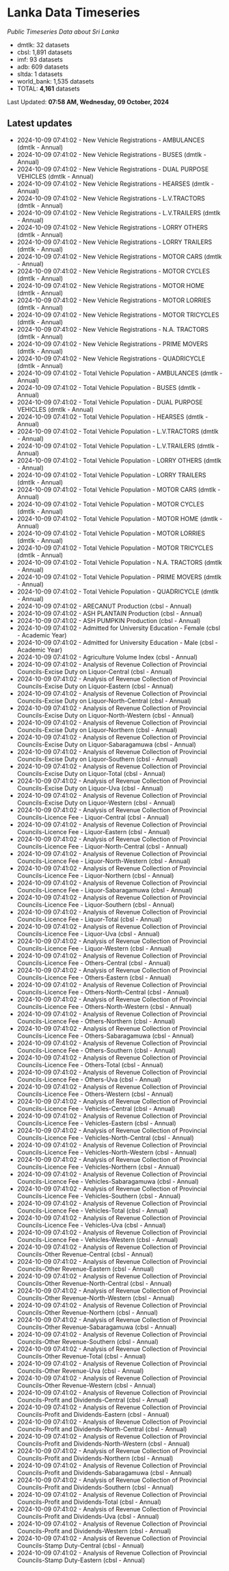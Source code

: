 # Lanka Data Timeseries
*Public Timeseries Data about Sri Lanka*

* dmtlk: 32 datasets
* cbsl: 1,891 datasets
* imf: 93 datasets
* adb: 609 datasets
* sltda: 1 datasets
* world_bank: 1,535 datasets
* TOTAL: **4,161** datasets

Last Updated: **07:58 AM, Wednesday, 09 October, 2024**

## Latest updates

* 2024-10-09 07:41:02 - New Vehicle Registrations - AMBULANCES (dmtlk - Annual)
* 2024-10-09 07:41:02 - New Vehicle Registrations - BUSES (dmtlk - Annual)
* 2024-10-09 07:41:02 - New Vehicle Registrations - DUAL PURPOSE VEHICLES (dmtlk - Annual)
* 2024-10-09 07:41:02 - New Vehicle Registrations - HEARSES (dmtlk - Annual)
* 2024-10-09 07:41:02 - New Vehicle Registrations - L.V.TRACTORS (dmtlk - Annual)
* 2024-10-09 07:41:02 - New Vehicle Registrations - L.V.TRAILERS (dmtlk - Annual)
* 2024-10-09 07:41:02 - New Vehicle Registrations - LORRY OTHERS (dmtlk - Annual)
* 2024-10-09 07:41:02 - New Vehicle Registrations - LORRY TRAILERS (dmtlk - Annual)
* 2024-10-09 07:41:02 - New Vehicle Registrations - MOTOR CARS (dmtlk - Annual)
* 2024-10-09 07:41:02 - New Vehicle Registrations - MOTOR CYCLES (dmtlk - Annual)
* 2024-10-09 07:41:02 - New Vehicle Registrations - MOTOR HOME (dmtlk - Annual)
* 2024-10-09 07:41:02 - New Vehicle Registrations - MOTOR LORRIES (dmtlk - Annual)
* 2024-10-09 07:41:02 - New Vehicle Registrations - MOTOR TRICYCLES (dmtlk - Annual)
* 2024-10-09 07:41:02 - New Vehicle Registrations - N.A. TRACTORS (dmtlk - Annual)
* 2024-10-09 07:41:02 - New Vehicle Registrations - PRIME MOVERS (dmtlk - Annual)
* 2024-10-09 07:41:02 - New Vehicle Registrations - QUADRICYCLE (dmtlk - Annual)
* 2024-10-09 07:41:02 - Total Vehicle Population - AMBULANCES (dmtlk - Annual)
* 2024-10-09 07:41:02 - Total Vehicle Population - BUSES (dmtlk - Annual)
* 2024-10-09 07:41:02 - Total Vehicle Population - DUAL PURPOSE VEHICLES (dmtlk - Annual)
* 2024-10-09 07:41:02 - Total Vehicle Population - HEARSES (dmtlk - Annual)
* 2024-10-09 07:41:02 - Total Vehicle Population - L.V.TRACTORS (dmtlk - Annual)
* 2024-10-09 07:41:02 - Total Vehicle Population - L.V.TRAILERS (dmtlk - Annual)
* 2024-10-09 07:41:02 - Total Vehicle Population - LORRY OTHERS (dmtlk - Annual)
* 2024-10-09 07:41:02 - Total Vehicle Population - LORRY TRAILERS (dmtlk - Annual)
* 2024-10-09 07:41:02 - Total Vehicle Population - MOTOR CARS (dmtlk - Annual)
* 2024-10-09 07:41:02 - Total Vehicle Population - MOTOR CYCLES (dmtlk - Annual)
* 2024-10-09 07:41:02 - Total Vehicle Population - MOTOR HOME (dmtlk - Annual)
* 2024-10-09 07:41:02 - Total Vehicle Population - MOTOR LORRIES (dmtlk - Annual)
* 2024-10-09 07:41:02 - Total Vehicle Population - MOTOR TRICYCLES (dmtlk - Annual)
* 2024-10-09 07:41:02 - Total Vehicle Population - N.A. TRACTORS (dmtlk - Annual)
* 2024-10-09 07:41:02 - Total Vehicle Population - PRIME MOVERS (dmtlk - Annual)
* 2024-10-09 07:41:02 - Total Vehicle Population - QUADRICYCLE (dmtlk - Annual)
* 2024-10-09 07:41:02 - ARECANUT Production (cbsl - Annual)
* 2024-10-09 07:41:02 - ASH PLANTAIN Production (cbsl - Annual)
* 2024-10-09 07:41:02 - ASH PUMPKIN Production (cbsl - Annual)
* 2024-10-09 07:41:02 - Admitted for University Education - Female (cbsl - Academic Year)
* 2024-10-09 07:41:02 - Admitted for University Education - Male (cbsl - Academic Year)
* 2024-10-09 07:41:02 - Agriculture Volume Index (cbsl - Annual)
* 2024-10-09 07:41:02 - Analysis of Revenue Collection of Provincial Councils-Excise Duty on Liquor-Central (cbsl - Annual)
* 2024-10-09 07:41:02 - Analysis of Revenue Collection of Provincial Councils-Excise Duty on Liquor-Eastern (cbsl - Annual)
* 2024-10-09 07:41:02 - Analysis of Revenue Collection of Provincial Councils-Excise Duty on Liquor-North-Central (cbsl - Annual)
* 2024-10-09 07:41:02 - Analysis of Revenue Collection of Provincial Councils-Excise Duty on Liquor-North-Western (cbsl - Annual)
* 2024-10-09 07:41:02 - Analysis of Revenue Collection of Provincial Councils-Excise Duty on Liquor-Northern (cbsl - Annual)
* 2024-10-09 07:41:02 - Analysis of Revenue Collection of Provincial Councils-Excise Duty on Liquor-Sabaragamuwa (cbsl - Annual)
* 2024-10-09 07:41:02 - Analysis of Revenue Collection of Provincial Councils-Excise Duty on Liquor-Southern (cbsl - Annual)
* 2024-10-09 07:41:02 - Analysis of Revenue Collection of Provincial Councils-Excise Duty on Liquor-Total (cbsl - Annual)
* 2024-10-09 07:41:02 - Analysis of Revenue Collection of Provincial Councils-Excise Duty on Liquor-Uva (cbsl - Annual)
* 2024-10-09 07:41:02 - Analysis of Revenue Collection of Provincial Councils-Excise Duty on Liquor-Western (cbsl - Annual)
* 2024-10-09 07:41:02 - Analysis of Revenue Collection of Provincial Councils-Licence Fee - Liquor-Central (cbsl - Annual)
* 2024-10-09 07:41:02 - Analysis of Revenue Collection of Provincial Councils-Licence Fee - Liquor-Eastern (cbsl - Annual)
* 2024-10-09 07:41:02 - Analysis of Revenue Collection of Provincial Councils-Licence Fee - Liquor-North-Central (cbsl - Annual)
* 2024-10-09 07:41:02 - Analysis of Revenue Collection of Provincial Councils-Licence Fee - Liquor-North-Western (cbsl - Annual)
* 2024-10-09 07:41:02 - Analysis of Revenue Collection of Provincial Councils-Licence Fee - Liquor-Northern (cbsl - Annual)
* 2024-10-09 07:41:02 - Analysis of Revenue Collection of Provincial Councils-Licence Fee - Liquor-Sabaragamuwa (cbsl - Annual)
* 2024-10-09 07:41:02 - Analysis of Revenue Collection of Provincial Councils-Licence Fee - Liquor-Southern (cbsl - Annual)
* 2024-10-09 07:41:02 - Analysis of Revenue Collection of Provincial Councils-Licence Fee - Liquor-Total (cbsl - Annual)
* 2024-10-09 07:41:02 - Analysis of Revenue Collection of Provincial Councils-Licence Fee - Liquor-Uva (cbsl - Annual)
* 2024-10-09 07:41:02 - Analysis of Revenue Collection of Provincial Councils-Licence Fee - Liquor-Western (cbsl - Annual)
* 2024-10-09 07:41:02 - Analysis of Revenue Collection of Provincial Councils-Licence Fee - Others-Central (cbsl - Annual)
* 2024-10-09 07:41:02 - Analysis of Revenue Collection of Provincial Councils-Licence Fee - Others-Eastern (cbsl - Annual)
* 2024-10-09 07:41:02 - Analysis of Revenue Collection of Provincial Councils-Licence Fee - Others-North-Central (cbsl - Annual)
* 2024-10-09 07:41:02 - Analysis of Revenue Collection of Provincial Councils-Licence Fee - Others-North-Western (cbsl - Annual)
* 2024-10-09 07:41:02 - Analysis of Revenue Collection of Provincial Councils-Licence Fee - Others-Northern (cbsl - Annual)
* 2024-10-09 07:41:02 - Analysis of Revenue Collection of Provincial Councils-Licence Fee - Others-Sabaragamuwa (cbsl - Annual)
* 2024-10-09 07:41:02 - Analysis of Revenue Collection of Provincial Councils-Licence Fee - Others-Southern (cbsl - Annual)
* 2024-10-09 07:41:02 - Analysis of Revenue Collection of Provincial Councils-Licence Fee - Others-Total (cbsl - Annual)
* 2024-10-09 07:41:02 - Analysis of Revenue Collection of Provincial Councils-Licence Fee - Others-Uva (cbsl - Annual)
* 2024-10-09 07:41:02 - Analysis of Revenue Collection of Provincial Councils-Licence Fee - Others-Western (cbsl - Annual)
* 2024-10-09 07:41:02 - Analysis of Revenue Collection of Provincial Councils-Licence Fee - Vehicles-Central (cbsl - Annual)
* 2024-10-09 07:41:02 - Analysis of Revenue Collection of Provincial Councils-Licence Fee - Vehicles-Eastern (cbsl - Annual)
* 2024-10-09 07:41:02 - Analysis of Revenue Collection of Provincial Councils-Licence Fee - Vehicles-North-Central (cbsl - Annual)
* 2024-10-09 07:41:02 - Analysis of Revenue Collection of Provincial Councils-Licence Fee - Vehicles-North-Western (cbsl - Annual)
* 2024-10-09 07:41:02 - Analysis of Revenue Collection of Provincial Councils-Licence Fee - Vehicles-Northern (cbsl - Annual)
* 2024-10-09 07:41:02 - Analysis of Revenue Collection of Provincial Councils-Licence Fee - Vehicles-Sabaragamuwa (cbsl - Annual)
* 2024-10-09 07:41:02 - Analysis of Revenue Collection of Provincial Councils-Licence Fee - Vehicles-Southern (cbsl - Annual)
* 2024-10-09 07:41:02 - Analysis of Revenue Collection of Provincial Councils-Licence Fee - Vehicles-Total (cbsl - Annual)
* 2024-10-09 07:41:02 - Analysis of Revenue Collection of Provincial Councils-Licence Fee - Vehicles-Uva (cbsl - Annual)
* 2024-10-09 07:41:02 - Analysis of Revenue Collection of Provincial Councils-Licence Fee - Vehicles-Western (cbsl - Annual)
* 2024-10-09 07:41:02 - Analysis of Revenue Collection of Provincial Councils-Other Revenue-Central (cbsl - Annual)
* 2024-10-09 07:41:02 - Analysis of Revenue Collection of Provincial Councils-Other Revenue-Eastern (cbsl - Annual)
* 2024-10-09 07:41:02 - Analysis of Revenue Collection of Provincial Councils-Other Revenue-North-Central (cbsl - Annual)
* 2024-10-09 07:41:02 - Analysis of Revenue Collection of Provincial Councils-Other Revenue-North-Western (cbsl - Annual)
* 2024-10-09 07:41:02 - Analysis of Revenue Collection of Provincial Councils-Other Revenue-Northern (cbsl - Annual)
* 2024-10-09 07:41:02 - Analysis of Revenue Collection of Provincial Councils-Other Revenue-Sabaragamuwa (cbsl - Annual)
* 2024-10-09 07:41:02 - Analysis of Revenue Collection of Provincial Councils-Other Revenue-Southern (cbsl - Annual)
* 2024-10-09 07:41:02 - Analysis of Revenue Collection of Provincial Councils-Other Revenue-Total (cbsl - Annual)
* 2024-10-09 07:41:02 - Analysis of Revenue Collection of Provincial Councils-Other Revenue-Uva (cbsl - Annual)
* 2024-10-09 07:41:02 - Analysis of Revenue Collection of Provincial Councils-Other Revenue-Western (cbsl - Annual)
* 2024-10-09 07:41:02 - Analysis of Revenue Collection of Provincial Councils-Profit and Dividends-Central (cbsl - Annual)
* 2024-10-09 07:41:02 - Analysis of Revenue Collection of Provincial Councils-Profit and Dividends-Eastern (cbsl - Annual)
* 2024-10-09 07:41:02 - Analysis of Revenue Collection of Provincial Councils-Profit and Dividends-North-Central (cbsl - Annual)
* 2024-10-09 07:41:02 - Analysis of Revenue Collection of Provincial Councils-Profit and Dividends-North-Western (cbsl - Annual)
* 2024-10-09 07:41:02 - Analysis of Revenue Collection of Provincial Councils-Profit and Dividends-Northern (cbsl - Annual)
* 2024-10-09 07:41:02 - Analysis of Revenue Collection of Provincial Councils-Profit and Dividends-Sabaragamuwa (cbsl - Annual)
* 2024-10-09 07:41:02 - Analysis of Revenue Collection of Provincial Councils-Profit and Dividends-Southern (cbsl - Annual)
* 2024-10-09 07:41:02 - Analysis of Revenue Collection of Provincial Councils-Profit and Dividends-Total (cbsl - Annual)
* 2024-10-09 07:41:02 - Analysis of Revenue Collection of Provincial Councils-Profit and Dividends-Uva (cbsl - Annual)
* 2024-10-09 07:41:02 - Analysis of Revenue Collection of Provincial Councils-Profit and Dividends-Western (cbsl - Annual)
* 2024-10-09 07:41:02 - Analysis of Revenue Collection of Provincial Councils-Stamp Duty-Central (cbsl - Annual)
* 2024-10-09 07:41:02 - Analysis of Revenue Collection of Provincial Councils-Stamp Duty-Eastern (cbsl - Annual)